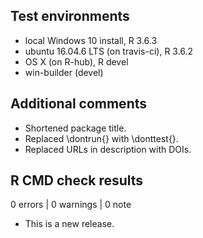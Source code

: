 ## Test environments
* local Windows 10 install, R 3.6.3
* ubuntu 16.04.6 LTS (on travis-ci), R 3.6.2
* OS X (on R-hub), R devel
* win-builder (devel)

## Additional comments
* Shortened package title.
* Replaced \dontrun{} with \donttest{}. 
* Replaced URLs in description with DOIs. 

## R CMD check results

0 errors | 0 warnings | 0 note

* This is a new release.

